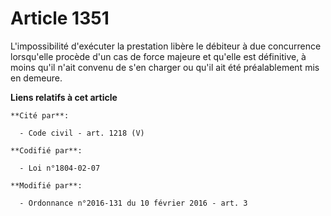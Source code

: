 # Article 1351

L'impossibilité d'exécuter la prestation libère le débiteur à due concurrence lorsqu'elle procède d'un cas de force majeure
et qu'elle est définitive, à moins qu'il n'ait convenu de s'en charger ou qu'il ait été préalablement mis en demeure.

**Liens relatifs à cet article**

	**Cité par**:

	  - Code civil - art. 1218 (V)

	**Codifié par**:

	  - Loi n°1804-02-07

	**Modifié par**:

	  - Ordonnance n°2016-131 du 10 février 2016 - art. 3
